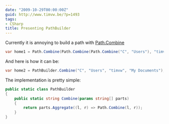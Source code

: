 ```yaml
---
date: "2009-10-29T00:00:00Z"
guid: http://www.timvw.be/?p=1493
tags:
- CSharp
title: Presenting PathBuilder
---
```

Currently it is annoying to build a path with [Path.Combine](http://msdn.microsoft.com/en-us/library/fyy7a5kt.aspx)

```csharp
var home1 = Path.Combine(Path.Combine(Path.Combine("C", "Users"), "timvw"), "My Documents");
```

And here is how it can be:

```csharp
var home2 = PathBuilder.Combine("C", "Users", "timvw", "My Documents");
```

The implementation is pretty simple:

```csharp
public static class PathBuilder
{
	public static string Combine(params string[] parts)
	{
		return parts.Aggregate((l, r) => Path.Combine(l, r));
	}
}
```

